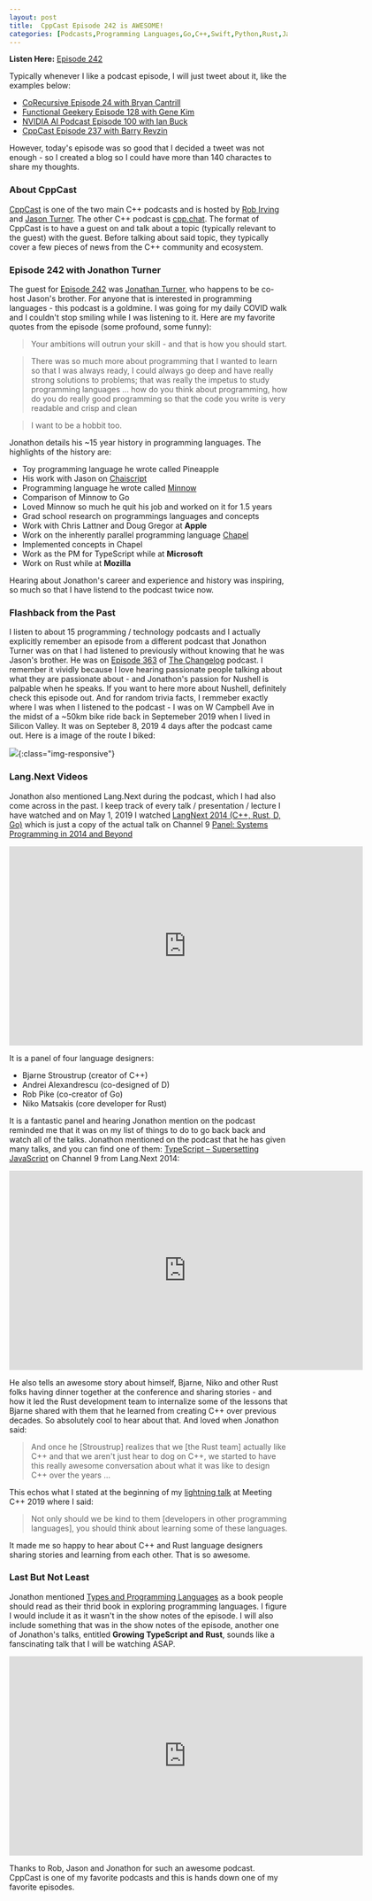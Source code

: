 ```yaml
---
layout: post
title:  CppCast Episode 242 is AWESOME!
categories: [Podcasts,Programming Languages,Go,C++,Swift,Python,Rust,JavaScript,TypeScript,Ruby ]
---
```


**Listen Here:** [Episode 242](https://cppcast.com/nu-programming-languages-jonathan-turner/)

Typically whenever I like a podcast episode, I will just tweet about it, like the examples below:

* [CoRecursive Episode 24 with Bryan Cantrill](https://twitter.com/code_report/status/1200112950586966016?s=20)
* [Functional Geekery Episode 128 with Gene Kim](https://twitter.com/code_report/status/1199407456461316097?s=20)
* [NVIDIA AI Podcast Episode 100 with Ian Buck](https://twitter.com/code_report/status/1185248371365142528?s=20)
* [CppCast Episode 237 with Barry Revzin](https://twitter.com/code_report/status/1236362054715486209?s=20)

However, today's episode was so good that I decided a tweet was not enough - so I created a blog so I could have more than 140 charactes to share my thoughts.

### About CppCast

[CppCast](https://cppcast.com/) is one of the two main C++ podcasts and is hosted by [Rob Irving](https://twitter.com/robwirving) and [Jason Turner](https://twitter.com/lefticus). The other C++ podcast is [cpp.chat](https://cpp.chat/). The format of CppCast is to have a guest on and talk about a topic (typically relevant to the guest) with the guest. Before talking about said topic, they typically cover a few pieces of news from the C++ community and ecosystem.

### Episode 242 with Jonathon Turner

The guest for [Episode 242](https://cppcast.com/nu-programming-languages-jonathan-turner/) was [Jonathan Turner](https://twitter.com/jntrnr), who happens to be co-host Jason's brother. For anyone that is interested in programming languages - this podcast is a goldmine. I was going for my daily COVID walk and I couldn't stop smiling while I was listening to it. Here are my favorite quotes from the episode (some profound, some funny):

> Your ambitions will outrun your skill - and that is how you should start.

> There was so much more about programming that I wanted to learn so that I was always ready, I could always go deep and have really strong solutions to problems; that was really the impetus to study programming languages ... how do you think about programming, how do you do really good programming so that the code you write is very readable and crisp and clean

> I want to be a hobbit too.

Jonathon details his ~15 year history in programming languages. The highlights of the history are:

* Toy programming language he wrote called Pineapple
* His work with Jason on [Chaiscript](http://chaiscript.com/)
* Programming language he wrote called [Minnow](https://github.com/jonathandturner/minnow-language)
* Comparison of Minnow to Go
* Loved Minnow so much he quit his job and worked on it for 1.5 years
* Grad school research on programmings languages and concepts
* Work with Chris Lattner and Doug Gregor at **Apple**
* Work on the inherently parallel programming language [Chapel](https://chapel-lang.org/)
* Implemented concepts in Chapel
* Work as the PM for TypeScript while at **Microsoft**
* Work on Rust while at **Mozilla**

Hearing about Jonathon's career and experience and history was inspiring, so much so that I have listend to the podcast twice now.

### Flashback from the Past

I listen to about 15 programming / technology podcasts and I actually explicitly remember an episode from a different podcast that Jonathon Turner was on that I had listened to previously without knowing that he was Jason's brother. He was on [Episode 363](https://changelog.com/podcast/363) of [The Changelog](https://changelog.com/) podcast. I remember it vividly because I love hearing passionate people talking about what they are passionate about - and Jonathon's passion for Nushell is palpable when he speaks. If you want to here more about Nushell, definitely check this episode out. And for random trivia facts, I remmeber exactly where I was when I listened to the podcast - I was on W Campbell Ave in the midst of a ~50km bike ride back in Septemeber 2019 when I lived in Silicon Valley. It was on Septeber 8, 2019 4 days after the podcast came out. Here is a image of the route I biked:

![](/images/bike_ride.PNG){:class="img-responsive"}

### Lang.Next Videos

Jonathon also mentioned Lang.Next during the podcast, which I had also come across in the past. I keep track of every talk / presentation / lecture I have watched and on May 1, 2019 I watched [LangNext 2014 (C++, Rust, D, Go)](https://www.youtube.com/watch?v=BBbv1ej0fFo) which is just a copy of the actual talk on Channel 9 [Panel: Systems Programming in 2014 and Beyond](https://channel9.msdn.com/Events/Lang-NEXT/Lang-NEXT-2014/Panel-Systems-Programming-Languages-in-2014-and-Beyond)

<p align="center"><iframe width="640" height="360" src="https://www.youtube.com/embed/BBbv1ej0fFo" frameborder="0" allow="accelerometer; autoplay; encrypted-media; gyroscope; picture-in-picture" allowfullscreen></iframe></p>

It is a panel of four language designers:

* Bjarne Stroustrup (creator of C++)
* Andrei Alexandrescu (co-designed of D)
* Rob Pike (co-creator of Go)
* Niko Matsakis (core developer for Rust)

It is a fantastic panel and hearing Jonathon mention on the podcast reminded me that it was on my list of things to do to go back back and watch all of the talks. Jonathon mentioned on the podcast that he has given many talks, and you can find one of them: [TypeScript – Supersetting JavaScript](https://channel9.msdn.com/Events/Lang-NEXT/Lang-NEXT-2014/TypeScript-Supersetting-JavaScript/) on Channel 9 from Lang.Next 2014: 

<p align="center"><iframe src="https://channel9.msdn.com/Events/Lang-NEXT/Lang-NEXT-2014/TypeScript-Supersetting-JavaScript/player" width="640" height="360" allowFullScreen frameBorder="0" title="TypeScript – Supersetting JavaScript - Microsoft Channel 9 Video"></iframe></p>

He also tells an awesome story about himself, Bjarne, Niko and other Rust folks having dinner together at the conference and sharing stories - and how it led the Rust development team to internalize some of the lessons that Bjarne shared with them that he learned from creating C++ over previous decades. So absolutely cool to hear about that. And loved when Jonathon said:

> And once he [Stroustrup] realizes that we [the Rust team] actually like C++ and that we aren't just hear to dog on C++, we started to have this really awesome conversation about what it was like to design C++ over the years ...

This echos what I stated at the beginning of my [lightning talk](https://www.youtube.com/watch?v=tsfaE-eDusg) at Meeting C++ 2019 where I said:

> Not only should we be kind to them [developers in other programming languages], you should think about learning some of these languages.

It made me so happy to hear about C++ and Rust language designers sharing stories and learning from each other. That is so awesome.

### Last But Not Least

Jonathon mentioned [Types and Programming Languages](https://www.cis.upenn.edu/~bcpierce/tapl/) as a book people should read as their thrid book in exploring programming languages. I figure I would include it as it wasn't in the show notes of the episode. I will also include something that was in the show notes of the episode, another one of Jonathon's talks, entitled **Growing TypeScript and Rust**, sounds like a fanscinating talk that I will be watching ASAP.

<p align="center"><iframe width="640" height="360" src="https://www.youtube.com/embed/s87cTnmfM0k" frameborder="0" allow="accelerometer; autoplay; encrypted-media; gyroscope; picture-in-picture" allowfullscreen></iframe></p>

Thanks to Rob, Jason and Jonathon for such an awesome podcast. CppCast is one of my favorite podcasts and this is hands down one of my favorite episodes.
